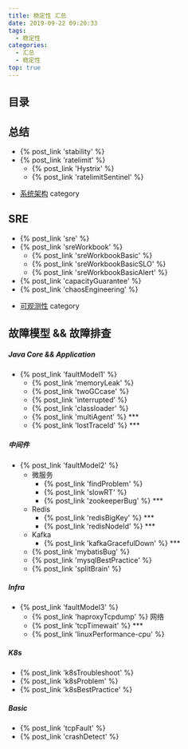 ```yaml
---
title: 稳定性 汇总
date: 2019-09-22 09:20:33
tags:
  - 稳定性
categories:
  - 汇总
  - 稳定性
top: true  
---
```


<p></p>
<!-- more -->

## 目录
<!-- toc -->

## 总结
+ {% post_link  'stability' %}
+ {% post_link  'ratelimit' %}
  - {% post_link  'Hystrix' %}
  - {% post_link  'ratelimitSentinel' %}
-  [系统架构](../../../../categories/架构/系统架构/)  category

## SRE

+ {% post_link  'sre' %}
+ {% post_link  'sreWorkbook' %}
  -  {% post_link  'sreWorkbookBasic' %} 
  -  {% post_link  'sreWorkbookBasicSLO' %} 
  -  {% post_link  'sreWorkbookBasicAlert' %} 
+ {% post_link  'capacityGuarantee' %}
+ {% post_link  'chaosEngineering' %}
-  [可观测性](../../../../categories/可观测性/) category

## 故障模型 && 故障排查
##### Java Core && Application
+ {% post_link  'faultModel1' %}
  + {% post_link  'memoryLeak' %} 
  + {% post_link  'twoGCcase' %}
  + {% post_link  'interrupted' %}
  + {% post_link  'classloader' %}
  + {% post_link  'multiAgent' %}  ***
  + {% post_link  'lostTraceId' %}  ***

#####  中间件

+ {% post_link  'faultModel2' %}
  - 微服务
    + {% post_link  'findProblem' %}
    + {% post_link  'slowRT' %} 
    + {% post_link  'zookeeperBug' %}  ***
  - Redis
    + {%  post_link  'redisBigKey'  %} ***
    + {% post_link 'redisNodeId' %} *** 
  - Kafka
    + {% post_link  'kafkaGracefulDown' %}  ***
  - {% post_link  'mybatisBug' %}
  - {% post_link  'mysqlBestPractice' %}
  - {% post_link  'splitBrain' %}


##### Infra
+ {% post_link  'faultModel3' %}
  + {% post_link  'haproxyTcpdump' %}   网络
  + {% post_link 'tcpTimewait' %} ***
  + {% post_link 'linuxPerformance-cpu' %}  

##### K8s
+ {% post_link  'k8sTroubleshoot' %}  
+ {% post_link  'k8sProblem' %}     
+ {% post_link  'k8sBestPractice' %}  

##### Basic
+ {% post_link  'tcpFault' %}
+ {% post_link  'crashDetect' %}







  
